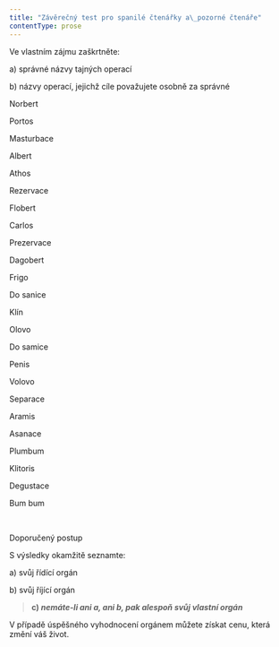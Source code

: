 ```yaml
---
title: "Závěrečný test pro spanilé čtenářky a\_pozorné čtenáře"
contentType: prose
---
```


<section>

Ve vlastním zájmu zaškrtněte:

a) správné názvy tajných operací

b) názvy operací, jejichž cíle považujete osobně za správné

</section>

<section>

Norbert

Portos

Masturbace

Albert

Athos

Rezervace

Flobert

Carlos

Prezervace

Dagobert

Frigo

Do sanice

Klín

Olovo

Do samice

Penis

Volovo

Separace

Aramis

Asanace

Plumbum

Klitoris

Degustace

Bum bum

 

<div class="centered">

<div class="verse">

Doporučený postup

</div>

</div>

</section>

<section>

S výsledky okamžitě seznamte:

a) svůj řídící orgán

b) svůj říjící orgán

> **c) _nemáte-li ani a, ani b, pak alespoň svůj vlastní orgán_**

V případě úspěšného vyhodnocení orgánem můžete získat cenu, která změní váš život.

</section>
